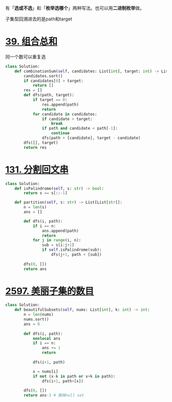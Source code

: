 有「**选或不选**」和「**枚举选哪个**」两种写法。也可以用**二进制枚举**做。

子集型回溯进去的是path和target
# [39. 组合总和](https://leetcode.cn/problems/combination-sum/)
同一个数可以重复选
```python
class Solution:
    def combinationSum(self, candidates: List[int], target: int) -> List[List[int]]:
        candidates.sort()
        if candidates[0] > target:
            return []
        res = []
        def dfs(path, target):
            if target == 0:
                res.append(path)
                return
            for candidate in candidates:
                if candidate > target:
                    break
                if path and candidate < path[-1]:
                    continue
                dfs(path + [candidate], target - candidate)
        dfs([], target)
        return res
```

# [131. 分割回文串](https://leetcode.cn/problems/palindrome-partitioning/)
```python
class Solution:
    def isPalindrome(self, s: str) -> bool:
        return s == s[::-1]

    def partition(self, s: str) -> List[List[str]]:
        n = len(s)
        ans = []

        def dfs(i, path):
            if i == n:
                ans.append(path)
                return
            for j in range(i, n):
                sub = s[i:j+1]
                if self.isPalindrome(sub):
                    dfs(j+1, path + [sub])
        
        dfs(0, [])
        return ans
```
# [2597. 美丽子集的数目](https://leetcode.cn/problems/the-number-of-beautiful-subsets/)
```python
class Solution:
    def beautifulSubsets(self, nums: List[int], k: int) -> int:
        n = len(nums)
        nums.sort()
        ans = 0
        
        def dfs(i, path):
            nonlocal ans
            if i == n:
                ans += 1
                return
            
            dfs(i+1, path)

            x = nums[i]
            if not (x-k in path or x+k in path):
                dfs(i+1, path+[x])
        
        dfs(0, [])
        return ans-1 # 删掉null set

```